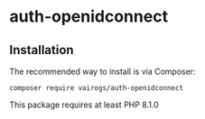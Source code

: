 # auth-openidconnect

Installation
------------

The recommended way to install is via Composer:

```
composer require vairogs/auth-openidconnect
```

This package requires at least PHP 8.1.0

